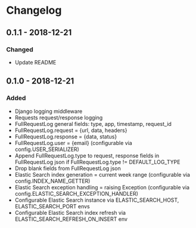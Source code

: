 # Changelog

## 0.1.1 - 2018-12-21

### Changed  

- Update README

## 0.1.0 - 2018-12-21

### Added 

- Django logging middleware
- Requests request/response logging
- FullRequestLog general fields: type, app, timestamp, request_id
- FullRequestLog.request = {url, data, headers}
- FullRequestLog.response = {data, status}
- FullRequestLog.user = {email} (configurable via config.USER_SERIALIZER)
- Append FullRequestLog.type to request, response fields in FullRequestLog json if FullRequestLog.type != DEFAULT_LOG_TYPE
- Drop blank fields from FullRequestLog json
- Elastic Search index generation = current week range (configurable via config.INDEX_NAME_GETTER)
- Elastic Search exception handling = raising Exception (configurable via config.ELASTIC_SEARCH_EXCEPTION_HANDLER)
- Configurable Elastic Search instance via ELASTIC_SEARCH_HOST, ELASTIC_SEARCH_PORT envs
- Configurable Elastic Search index refresh via ELASTIC_SEARCH_REFRESH_ON_INSERT env